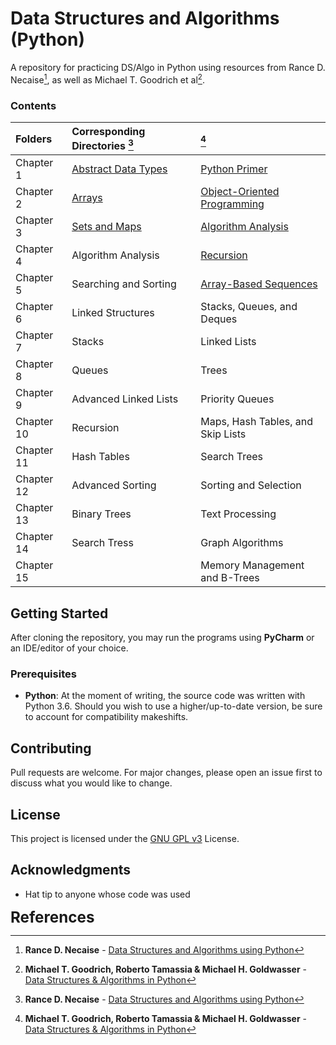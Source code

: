 # Data Structures and Algorithms (Python)

A repository for practicing DS/Algo in Python using resources from Rance D. Necaise[^1], as well as Michael T. Goodrich et al[^2].

### Contents

| Folders    | Corresponding Directories            [^1] |     | [^2]                                             |
|:-----------|:------------------------------------------|-----|:-------------------------------------------------|
| Chapter 1  | [Abstract Data Types](RDNecaise/Chapter1) |     | [Python Primer](Goodrich/Chapter1)               |
| Chapter 2  | [Arrays](RDNecaise/Chapter2)              |     | [Object-Oriented Programming](Goodrich/Chapter2) |
| Chapter 3  | [Sets and Maps](RDNecaise/Chapter3)       |     | [Algorithm Analysis](Goodrich/Chapter3)          |
| Chapter 4  | Algorithm Analysis                        |     | [Recursion](Goodrich/Chapter4)                   |
| Chapter 5  | Searching and Sorting                     |     | [Array-Based Sequences](Goodrich/Chapter5)       |
| Chapter 6  | Linked Structures                         |     | Stacks, Queues, and Deques                       |
| Chapter 7  | Stacks                                    |     | Linked Lists                                     |
| Chapter 8  | Queues                                    |     | Trees                                            |
| Chapter 9  | Advanced Linked Lists                     |     | Priority Queues                                  |
| Chapter 10 | Recursion                                 |     | Maps, Hash Tables, and Skip Lists                |
| Chapter 11 | Hash Tables                               |     | Search Trees                                     |
| Chapter 12 | Advanced Sorting                          |     | Sorting and Selection                            |
| Chapter 13 | Binary Trees                              |     | Text Processing                                  |
| Chapter 14 | Search Tress                              |     | Graph Algorithms                                 |
| Chapter 15 |                                           |     | Memory Management and B-Trees                    |

## Getting Started

After cloning the repository, you may run the programs using **PyCharm** or an IDE/editor of your choice. 

### Prerequisites

- **Python**: At the moment of writing, the source code was written with Python 3.6. Should you wish to use a higher/up-to-date version, be sure to account for compatibility makeshifts.

## Contributing

Pull requests are welcome. For major changes, please open an issue first to discuss what you would like to change.

## License

This project is licensed under the [GNU GPL v3](https://choosealicense.com/licenses/gpl-3.0/) License.

## Acknowledgments

* Hat tip to anyone whose code was used

<big><big><big>**References**</big></big></big>

[^1]: **Rance D. Necaise** - [Data Structures and Algorithms using Python](https://www.amazon.com/Data-Structures-Algorithms-Using-Python/dp/0470618299)

[^2]: **Michael T. Goodrich, Roberto Tamassia & Michael H. Goldwasser** - [Data Structures & Algorithms in Python](https://www.wiley.com/en-us/Data+Structures+and+Algorithms+in+Python-p-9781118290279)

